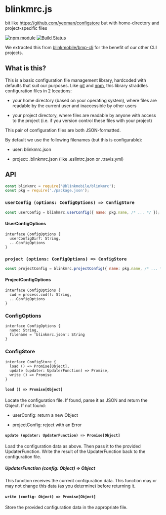 # blinkmrc.js

bit like https://github.com/yeoman/configstore but with home-directory and project-specific files

[![npm module](https://img.shields.io/npm/v/@blinkmobile/blinkmrc.svg)](https://www.npmjs.com/package/@blinkmobile/blinkmrc)
[![Build Status](https://travis-ci.org/blinkmobile/bmp-cli.svg?branch=master)](https://travis-ci.org/blinkmobile/blinkmrc.js)


We extracted this from [blinkmobile/bmp-cli](https://github.com/blinkmobile/bmp-cli) for the benefit of our other CLI projects.


## What is this?

This is a basic configuration file management library, hardcoded with defaults that suit our purposes. Like [git](http://git-scm.com/) and [npm](https://www.npmjs.com/package/npm), this library straddles configuration files in 2 locations:

- your home directory (based on your operating system), where files are readable by the current user and inaccessible by other users

- your project directory, where files are readable by anyone with access to the project (i.e. if you version control these files with your project)

This pair of configuration files are both JSON-formatted.

By default we use the following filenames (but this is configurable):

- user: blinkmrc.json

- project: .blinkmrc.json (like .eslintrc.json or .travis.yml)


## API

```js
const blinkmrc = require('@blinkmobile/blinkmrc');
const pkg = require('./package.json');
```


### `userConfig (options: ConfigOptions) => ConfigStore`

```js
const userConfig = blinkmrc.userConfig({ name: pkg.name, /* ... */ });
```


#### UserConfigOptions

```
interface ConfigOptions {
  userConfigDir?: String,
  ...ConfigOptions
}
```


### `project (options: ConfigOptions) => ConfigStore`

```js
const projectConfig = blinkmrc.projectConfig({ name: pkg.name, /* ... */ });
```


#### ProjectConfigOptions

```
interface ConfigOptions {
  cwd = process.cwd(): String,
  ...ConfigOptions
}
```


### ConfigOptions

```
interface ConfigOptions {
  name: String,
  filename = 'blinkmrc.json': String
}
```


### ConfigStore

```
interface ConfigStore {
  load () => Promise[Object],
  update (updater: UpdaterFunction) => Promise,
  write () => Promise
}
```


#### `load () => Promise[Object]`

Locate the configuration file.
If found, parse it as JSON and return the Object.
If not found:

- userConfig: return a new Object

- projectConfig: reject with an Error


#### `update (updater: UpdaterFunction) => Promise[Object]`

Load the configuration data as above.
Then pass it to the provided UpdaterFunction.
Write the result of the UpdaterFunction back to the configuration file.


##### UpdaterFunction (config: Object) => Object

This function receives the current configuration data.
This function may or may not change this data (as you determine) before returning it.


#### `write (config: Object) => Promise[Object]`

Store the provided configuration data in the appropriate file.
